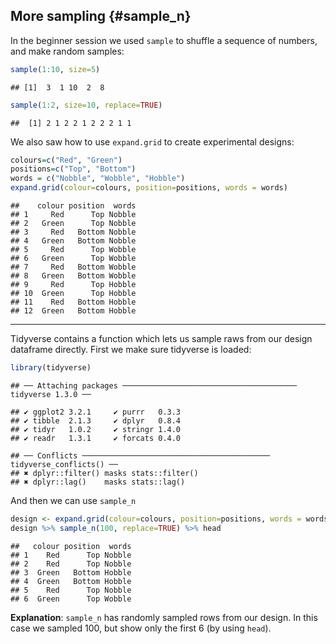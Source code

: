 ## More sampling {#sample_n}

In the beginner session we used `sample` to shuffle a sequence of numbers, and make random samples:


```r
sample(1:10, size=5)
```

```
## [1]  3  1 10  2  8
```

```r
sample(1:2, size=10, replace=TRUE)
```

```
##  [1] 2 1 2 2 1 2 2 2 1 1
```

We also saw how to use `expand.grid` to create experimental designs:


```r
colours=c("Red", "Green")
positions=c("Top", "Bottom")
words = c("Nobble", "Wobble", "Hobble")
expand.grid(colour=colours, position=positions, words = words)
```

```
##    colour position  words
## 1     Red      Top Nobble
## 2   Green      Top Nobble
## 3     Red   Bottom Nobble
## 4   Green   Bottom Nobble
## 5     Red      Top Wobble
## 6   Green      Top Wobble
## 7     Red   Bottom Wobble
## 8   Green   Bottom Wobble
## 9     Red      Top Hobble
## 10  Green      Top Hobble
## 11    Red   Bottom Hobble
## 12  Green   Bottom Hobble
```

---

Tidyverse contains a function which lets us sample raws from our design dataframe directly. First we make sure tidyverse is loaded:


```r
library(tidyverse)
```

```
## ── Attaching packages ─────────────────────────────────────── tidyverse 1.3.0 ──
```

```
## ✔ ggplot2 3.2.1     ✔ purrr   0.3.3
## ✔ tibble  2.1.3     ✔ dplyr   0.8.4
## ✔ tidyr   1.0.2     ✔ stringr 1.4.0
## ✔ readr   1.3.1     ✔ forcats 0.4.0
```

```
## ── Conflicts ────────────────────────────────────────── tidyverse_conflicts() ──
## ✖ dplyr::filter() masks stats::filter()
## ✖ dplyr::lag()    masks stats::lag()
```

And then we can use `sample_n`


```r
design <- expand.grid(colour=colours, position=positions, words = words)
design %>% sample_n(100, replace=TRUE) %>% head
```

```
##   colour position  words
## 1    Red      Top Nobble
## 2    Red      Top Nobble
## 3  Green   Bottom Hobble
## 4  Green   Bottom Hobble
## 5    Red      Top Nobble
## 6  Green      Top Wobble
```


**Explanation**: `sample_n` has randomly sampled rows from our design. In this case we sampled 100, but show only the first 6 (by using `head`).
